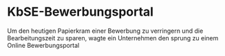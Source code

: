 # KbSE-Bewerbungsportal
 Um den heutigen Papierkram einer Bewerbung zu verringern und die Bearbeitungszeit zu sparen, wagte ein Unternehmen den sprung zu einem Online Bewerbungsportal
